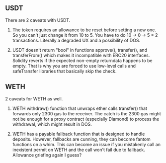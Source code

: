 ## USDT

There are 2 caveats with USDT.

1. The token requires an allowance to be reset before setting a new one. So you can't just change it from 10 to 5. You have to do 10 -> 0 -> 5 = 2 transactions. Literally a degraded UX and a possibility of DOS.

2. USDT doesn't return "bool" in functions approve(), transfer(), and transferFrom() which makes it incompatible with ERC20 interfaces. Solidity reverts if the expected non-empty returndata happens to be empty. That is why you are forced to use low-level calls and safeTransfer libraries that basically skip the check.

## WETH

2 caveats for WETH as well.

1. WETH withdraw() function that unwraps ether calls transfer() that forwards only 2300 gas to the receiver. The catch is the 2300 gas might not be enough for a proxy contract (especially Diamond) to process the withdrawal, which might result in DOS.

2. WETH has a payable fallback function that is designed to handle deposits. However, fallbacks are cunning, they can become fantom functions on a whim. This can become an issue if you mistakenly call an inexistent permit on WETH and the call won't fail due to fallback. Allowance griefing again I guess?